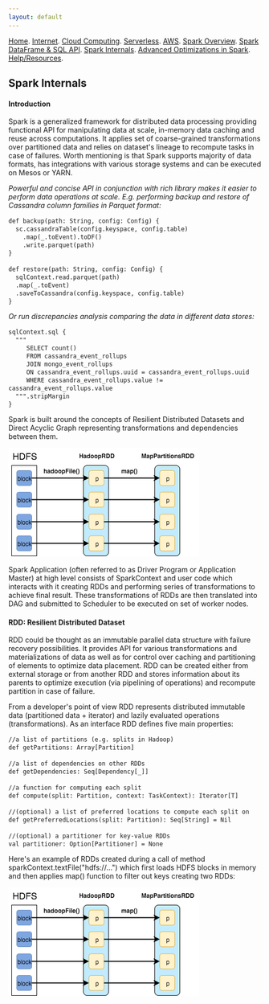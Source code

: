 ```yaml
---
layout: default
---
```

[Home](./README.md).
[Internet](./internet.md).
[Cloud Computing](./cloud_computing.md).
[Serverless](./serverless.md).
[AWS](./aws.md).
[Spark Overview](./spark_overview.md).
[Spark DataFrame & SQL API](./sparkAPI.md).
[Spark Internals](./spark_internals.md).
[Advanced Optimizations in Spark](spark_optimizations.md).
[Help/Resources](./resources.md).

## Spark Internals

#### Introduction
Spark is a generalized framework for distributed data processing providing functional API for manipulating data at scale, in-memory data caching and reuse across computations. It applies set of coarse-grained transformations over partitioned data and relies on dataset's lineage to recompute tasks in case of failures. Worth mentioning is that Spark supports majority of data formats, has integrations with various storage systems and can be executed on Mesos or YARN. 

*Powerful and concise API in conjunction with rich library makes it easier to perform data operations at scale. E.g. performing backup and restore of Cassandra column families in Parquet format:*
```
def backup(path: String, config: Config) {  
  sc.cassandraTable(config.keyspace, config.table)
    .map(_.toEvent).toDF()
    .write.parquet(path)
}

def restore(path: String, config: Config) {  
  sqlContext.read.parquet(path)
  .map(_.toEvent)
  .saveToCassandra(config.keyspace, config.table)
}
```
*Or run discrepancies analysis comparing the data in different data stores:*
```
sqlContext.sql {  
  """
     SELECT count()
     FROM cassandra_event_rollups
     JOIN mongo_event_rollups
     ON cassandra_event_rollups.uuid = cassandra_event_rollups.uuid
     WHERE cassandra_event_rollups.value != cassandra_event_rollups.value
  """.stripMargin
}
```

Spark is built around the concepts of Resilient Distributed Datasets and Direct Acyclic Graph representing transformations and dependencies between them.

![internals2](Images/InternalsSpark/internal2.png)

Spark Application (often referred to as Driver Program or Application Master) at high level consists of SparkContext and user code which interacts with it creating RDDs and performing series of transformations to achieve final result. These transformations of RDDs are then translated into DAG and submitted to Scheduler to be executed on set of worker nodes.

#### RDD: Resilient Distributed Dataset
RDD could be thought as an immutable parallel data structure with failure recovery possibilities. It provides API for various transformations and materializations of data as well as for control over caching and partitioning of elements to optimize data placement. RDD can be created either from external storage or from another RDD and stores information about its parents to optimize execution (via pipelining of operations) and recompute partition in case of failure.

From a developer's point of view RDD represents distributed immutable data (partitioned data + iterator) and lazily evaluated operations (transformations). As an interface RDD defines five main properties:
```
//a list of partitions (e.g. splits in Hadoop)
def getPartitions: Array[Partition]

//a list of dependencies on other RDDs
def getDependencies: Seq[Dependency[_]]

//a function for computing each split
def compute(split: Partition, context: TaskContext): Iterator[T]

//(optional) a list of preferred locations to compute each split on
def getPreferredLocations(split: Partition): Seq[String] = Nil

//(optional) a partitioner for key-value RDDs
val partitioner: Option[Partitioner] = None  
```
Here's an example of RDDs created during a call of method sparkContext.textFile("hdfs://...") which first loads HDFS blocks in memory and then applies map() function to filter out keys creating two RDDs:

![internals2](Images/InternalsSpark/internal2.png)
